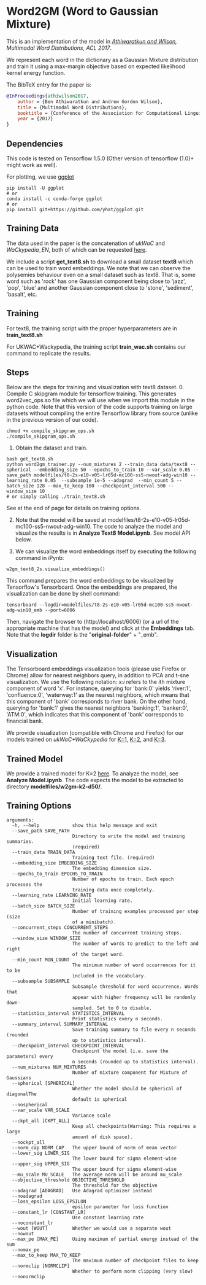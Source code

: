 # Word2GM (Word to Gaussian Mixture)

This is an implementation of the model in *[Athiwaratkun and Wilson](https://arxiv.org/abs/1704.08424), Multimodal Word Distributions, ACL 2017*.

We represent each word in the dictionary as a Gaussian Mixture distribution and train it using a max-margin objective based on expected likelihood kernel energy function.

The BibTeX entry for the paper is:

```bibtex
@InProceedings{athiwilson2017,
    author = {Ben Athiwaratkun and Andrew Gordon Wilson},
    title = {Multimodal Word Distributions},
    booktitle = {Conference of the Association for Computational Linguistics (ACL)},
    year = {2017}
}
```

## Dependencies
This code is tested on Tensorflow 1.5.0 (Other version of tensorflow (1.0)+ might work as well).

For plotting, we use [ggplot](https://github.com/yhat/ggplot.git)
```
pip install -U ggplot
# or 
conda install -c conda-forge ggplot
# or
pip install git+https://github.com/yhat/ggplot.git
```

## Training Data
The data used in the paper is the concatenation of *ukWaC* and *WaCkypedia_EN*, both of which can be requested [here](http://wacky.sslmit.unibo.it/doku.php?id=download).

We include a script **get_text8.sh** to download a small dataset **text8** which can be used to train word embeddings. We note that we can observe the polysemies behaviour even on a small dataset such as text8. That is, some word such as 'rock' has one Gaussian component being close to 'jazz', 'pop', 'blue' and another Gaussian component close to 'stone', 'sediment', 'basalt', etc.


## Training

For text8, the training script with the proper hyperparameters are in **train_text8.sh**

For UKWAC+Wackypedia, the training script **train_wac.sh** contains our command to replicate the results.


## Steps
Below are the steps for training and visualization with text8 dataset.
0. Compile C skipgram module for tensorflow training. This generates word2vec_ops.so file which we will use when we import this module in the python code. Note that this version of the code supports training on large datasets without compiling the entire Tensorflow library from source (unlike in the previous version of our code).
```
chmod +x compile_skipgram_ops.sh
./compile_skipgram_ops.sh
```

1. Obtain the dataset and train.
```
bash get_text8.sh
python word2gm_trainer.py --num_mixtures 2 --train_data data/text8 --spherical --embedding_size 50 --epochs_to_train 10 --var_scale 0.05 --save_path modelfiles/t8-2s-e10-v05-lr05d-mc100-ss5-nwout-adg-win10 --learning_rate 0.05  --subsample 1e-5 --adagrad  --min_count 5 --batch_size 128 --max_to_keep 100 --checkpoint_interval 500 --window_size 10
# or simply calling ./train_text8.sh
```
See at the end of page for details on training options.

2. Note that the model will be saved at modelfiles/t8-2s-e10-v05-lr05d-mc100-ss5-nwout-adg-win10. The code to analyze the model and visualize the results is in **Analyze Text8 Model.ipynb**. See model API below.


3. We can visualize the word embeddings itself by executing the following command in iPynb:
```
w2gm_text8_2s.visualize_embeddings()
```
This command prepares the word embeddings to be visualized by Tensorflow's Tensorboard. Once the embeddings are prepared, the visualization can be done by shell command:
```
tensorboard --logdir=modelfiles/t8-2s-e10-v05-lr05d-mc100-ss5-nwout-adg-win10_emb --port=6006
```
Then, navigate the browser to (http://localhost/6006) (or a url of the appropriate machine that has the model) and click at the **Embeddings** tab. Note that the **logdir** folder is the "**original-folder**" + "_emb".

## Visualization
The Tensorboard embeddings visualization tools (please use Firefox or Chrome) allow for nearest neighbors query, in addition to PCA and t-sne visualization. We use the following notation: *x:i* refers to the *i*th mixture component of word 'x'. For instance, querying for 'bank:0' yields 'river:1', 'confluence:0', 'waterway:1' as the nearest neighbors, which means that this component of 'bank' corresponds to river bank. On the other hand, querying for 'bank:1' gives the nearest neighbors 'banking:1', 'banker:0', 'ATM:0', which indicates that this component of 'bank' corresponds to financial bank.


We provide visualization (compatible with Chrome and Firefox) for our models trained on *ukWaC+WaCkypedia* for [K=1](http://35.161.153.223:6001), [K=2](http://35.161.153.223:6002), and [K=3](http://35.161.153.223:6003).


## Trained Model
We provide a trained model for K=2 [here](http://35.161.153.223:6004/w2gm-k2-d50.tar.gz). To analyze the model, see **Analyze Model.ipynb**. The code expects the model to be extracted to directory **modelfiles/w2gm-k2-d50/**.


## Training Options

```
arguments:
  -h, --help            show this help message and exit
  --save_path SAVE_PATH
                        Directory to write the model and training summaries.
                        (required)
  --train_data TRAIN_DATA
                        Training text file. (required)
  --embedding_size EMBEDDING_SIZE
                        The embedding dimension size.
  --epochs_to_train EPOCHS_TO_TRAIN
                        Number of epochs to train. Each epoch processes the
                        training data once completely.
  --learning_rate LEARNING_RATE
                        Initial learning rate.
  --batch_size BATCH_SIZE
                        Number of training examples processed per step (size
                        of a minibatch).
  --concurrent_steps CONCURRENT_STEPS
                        The number of concurrent training steps.
  --window_size WINDOW_SIZE
                        The number of words to predict to the left and right
                        of the target word.
  --min_count MIN_COUNT
                        The minimum number of word occurrences for it to be
                        included in the vocabulary.
  --subsample SUBSAMPLE
                        Subsample threshold for word occurrence. Words that
                        appear with higher frequency will be randomly down-
                        sampled. Set to 0 to disable.
  --statistics_interval STATISTICS_INTERVAL
                        Print statistics every n seconds.
  --summary_interval SUMMARY_INTERVAL
                        Save training summary to file every n seconds (rounded
                        up to statistics interval).
  --checkpoint_interval CHECKPOINT_INTERVAL
                        Checkpoint the model (i.e. save the parameters) every
                        n seconds (rounded up to statistics interval).
  --num_mixtures NUM_MIXTURES
                        Number of mixture component for Mixture of Gaussians
  --spherical [SPHERICAL]
                        Whether the model should be spherical of diagonalThe
                        default is spherical
  --nospherical
  --var_scale VAR_SCALE
                        Variance scale
  --ckpt_all [CKPT_ALL]
                        Keep all checkpoints(Warning: This requires a large
                        amount of disk space).
  --nockpt_all
  --norm_cap NORM_CAP   The upper bound of norm of mean vector
  --lower_sig LOWER_SIG
                        The lower bound for sigma element-wise
  --upper_sig UPPER_SIG
                        The upper bound for sigma element-wise
  --mu_scale MU_SCALE   The average norm will be around mu_scale
  --objective_threshold OBJECTIVE_THRESHOLD
                        The threshold for the objective
  --adagrad [ADAGRAD]   Use Adagrad optimizer instead
  --noadagrad
  --loss_epsilon LOSS_EPSILON
                        epsilon parameter for loss function
  --constant_lr [CONSTANT_LR]
                        Use constant learning rate
  --noconstant_lr
  --wout [WOUT]         Whether we would use a separate wout
  --nowout
  --max_pe [MAX_PE]     Using maximum of partial energy instead of the sum
  --nomax_pe
  --max_to_keep MAX_TO_KEEP
                        The maximum number of checkpoint files to keep
  --normclip [NORMCLIP]
                        Whether to perform norm clipping (very slow)
  --nonormclip

```
